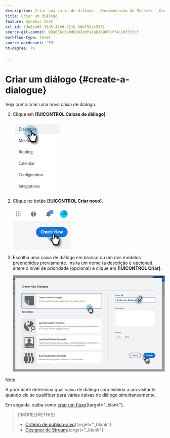 ```yaml
---
description: Criar uma caixa de diálogo - Documentação do Marketo - Documentação do produto
title: Criar um diálogo
feature: Dynamic Chat
exl-id: 7de6ba05-39d5-41b9-921b-50bf5b2c5581
source-git-commit: 09a656c3a0d0002edfa1a61b987bff4c1dff33cf
workflow-type: tm+mt
source-wordcount: '79'
ht-degree: 7%

---
```


# Criar um diálogo {#create-a-dialogue}

Veja como criar uma nova caixa de diálogo.

1. Clique em **[!UICONTROL Caixas de diálogo]**.

   ![](assets/create-a-dialogue-1.png)

1. Clique no botão **[!UICONTROL Criar novo]**.

   ![](assets/create-a-dialogue-2.png)

1. Escolha uma caixa de diálogo em branco ou um dos modelos preenchidos previamente. Insira um nome (a descrição é opcional), altere o nível de prioridade (opcional) e clique em **[!UICONTROL Criar]**.

   ![](assets/create-a-dialogue-3.png)

>[!NOTE]
>
>A prioridade determina qual caixa de diálogo será exibida a um visitante quando ele se qualificar para várias caixas de diálogo simultaneamente.

Em seguida, saiba como [criar um fluxo](/help/marketo/product-docs/demand-generation/dynamic-chat/automated-chat/stream-designer.md#create-a-stream){target="_blank"}.

>[!MORELIKETHIS]
>
>* [Critério de público-alvo](/help/marketo/product-docs/demand-generation/dynamic-chat/automated-chat/audience-criteria.md){target="_blank"}
>* [Designer de Stream](/help/marketo/product-docs/demand-generation/dynamic-chat/automated-chat/stream-designer.md){target="_blank"}
